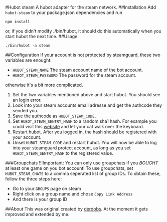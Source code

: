 #Hubot steam
A hubot adapter for the steam network.
##Installation
Add `hubot-steam` to your package.json dependencies and run
```
npm install
```
or, if you didn't modify ./bin/hubot, it should do this automatically when you start hubot the 
next time.
##Usage
```
./bin/hubot -a steam
```
##Configuration
If your account is not protected by steamguard, these two variables are enought:

* `HUBOT_STEAM_NAME` The steam account name of the bot account.
* `HUBOT_STEAM_PASSWORD` The password for the steam account.

otherwise it's a bit more complicated.

1. Set the two variables mentioned above and start hubot. You should see an login error.
2. Look into your steam accounts email adresse and get the authcode they sended you.
3. Save the authcode as `HUBOT_STEAM_CODE`.
4. Set `HUBOT_STEAM_SENTRY_HASH` to a random sha1 hash. For example you could visit this [website](http://www.sha1-online.com/) and let your cat walk over the keyboard.
5. Restart hubot. After you logged in, the hash should be registered with your account.
6. Unset `HUBOT_STEAM_CODE` and restart hubot. You will now be able to log into your steamguard protect account, as long as you set `HUBOT_STEAM_SENTRY_HASH` to the registered value.

###Groupchats
!!!Important: You can only use groupchats if you *BOUGHT* at least one game on you bot account!
To use groupchats, set `HUBOT_STEAM_CHATS` to a comma seperated list of group IDs. To obtain these, follow the three steps here:

* Go to your `GROUPS` page on steam
* Right click on a group name and chose `Copy Link Address`
* And there is your group ID

##About
This was original created by [derdobs](https://github.com/derdobs). At the moment it gets 
improved and extended by me.
